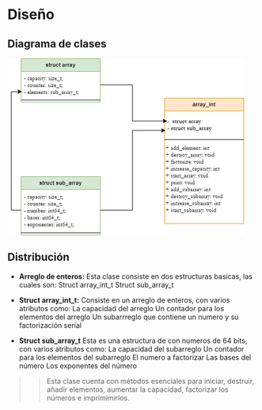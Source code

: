 # Diseño

## Diagrama de clases
![Diagrama UML](https://github.com/gustavopintocr/ppc21b-02-Gustavo-Pinto/blob/main/tareas/primefact_serial/design/primefact_serial.png?raw=true "Diagrama UML")

## Distribución
- **Arreglo de enteros:** Esta clase consiste en dos estructuras basicas, las cuales son:
	Struct array_int_t
	Struct sub_array_t

- **Struct array_int_t:** Consiste en un arreglo de enteros, con varios atributos como:
	La capacidad del arreglo
	Un contador para los elementos del arreglo
	Un subarrreglo que contiene un numero y su factorización serial

- **Struct sub_array_t** Esta es una estructura de con numeros de 64 bits, con varios atributos como:
	La capacidad del subarreglo
	Un contador para los elementos del subarreglo
	El numero a factorizar
	Las bases del número
	Los exponentes del número

> > Esta clase cuenta con métodos esenciales para  iniciar, destruir, añadir elementos, aumentar la capacidad, factorizar los números e imprimimirlos.
